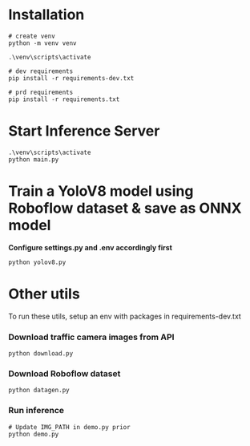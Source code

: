 # Installation

```
# create venv
python -m venv venv

.\venv\scripts\activate

# dev requirements
pip install -r requirements-dev.txt

# prd requirements
pip install -r requirements.txt
```

# Start Inference Server
```
.\venv\scripts\activate
python main.py
```

# Train a YoloV8 model using Roboflow dataset & save as ONNX model

**Configure settings.py and .env accordingly first**

```
python yolov8.py
```

# Other utils
To run these utils, setup an env with packages in requirements-dev.txt

### Download traffic camera images from API

```
python download.py
```

### Download Roboflow dataset

```
python datagen.py
```

### Run inference

```
# Update IMG_PATH in demo.py prior
python demo.py
```
